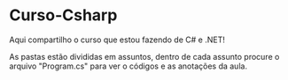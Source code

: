# Curso-Csharp
 Aqui compartilho o curso que estou fazendo de C# e .NET!
 
As pastas estão divididas em assuntos, dentro de cada assunto procure o arquivo "Program.cs" para ver o códigos e as anotações da aula.
